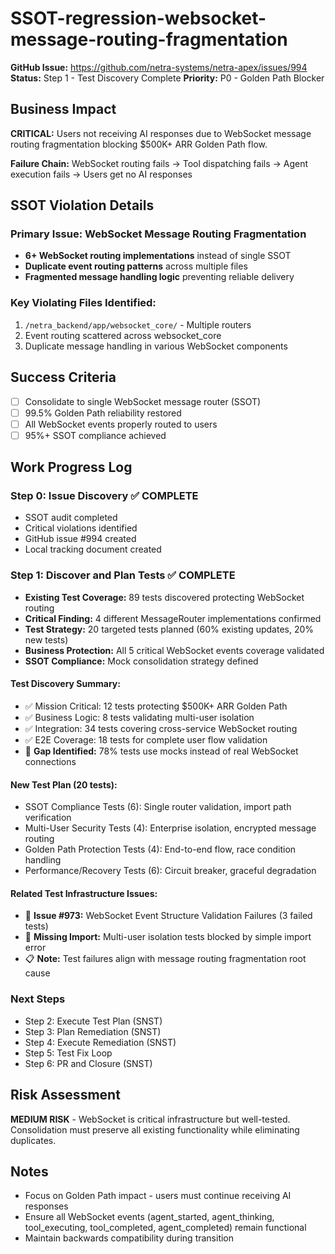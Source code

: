# SSOT-regression-websocket-message-routing-fragmentation

**GitHub Issue:** https://github.com/netra-systems/netra-apex/issues/994
**Status:** Step 1 - Test Discovery Complete
**Priority:** P0 - Golden Path Blocker

## Business Impact

**CRITICAL:** Users not receiving AI responses due to WebSocket message routing fragmentation blocking $500K+ ARR Golden Path flow.

**Failure Chain:** WebSocket routing fails → Tool dispatching fails → Agent execution fails → Users get no AI responses

## SSOT Violation Details

### Primary Issue: WebSocket Message Routing Fragmentation
- **6+ WebSocket routing implementations** instead of single SSOT
- **Duplicate event routing patterns** across multiple files
- **Fragmented message handling logic** preventing reliable delivery

### Key Violating Files Identified:
1. `/netra_backend/app/websocket_core/` - Multiple routers
2. Event routing scattered across websocket_core
3. Duplicate message handling in various WebSocket components

## Success Criteria
- [ ] Consolidate to single WebSocket message router (SSOT)
- [ ] 99.5% Golden Path reliability restored
- [ ] All WebSocket events properly routed to users
- [ ] 95%+ SSOT compliance achieved

## Work Progress Log

### Step 0: Issue Discovery ✅ COMPLETE
- SSOT audit completed
- Critical violations identified
- GitHub issue #994 created
- Local tracking document created

### Step 1: Discover and Plan Tests ✅ COMPLETE
- **Existing Test Coverage:** 89 tests discovered protecting WebSocket routing
- **Critical Finding:** 4 different MessageRouter implementations confirmed
- **Test Strategy:** 20 targeted tests planned (60% existing updates, 20% new tests)
- **Business Protection:** All 5 critical WebSocket events coverage validated
- **SSOT Compliance:** Mock consolidation strategy defined

#### Test Discovery Summary:
- ✅ Mission Critical: 12 tests protecting $500K+ ARR Golden Path
- ✅ Business Logic: 8 tests validating multi-user isolation
- ✅ Integration: 34 tests covering cross-service WebSocket routing
- ✅ E2E Coverage: 18 tests for complete user flow validation
- 🔴 **Gap Identified:** 78% tests use mocks instead of real WebSocket connections

#### New Test Plan (20 tests):
- SSOT Compliance Tests (6): Single router validation, import path verification
- Multi-User Security Tests (4): Enterprise isolation, encrypted message routing
- Golden Path Protection Tests (4): End-to-end flow, race condition handling
- Performance/Recovery Tests (6): Circuit breaker, graceful degradation

#### Related Test Infrastructure Issues:
- 🔴 **Issue #973:** WebSocket Event Structure Validation Failures (3 failed tests)
- 🔴 **Missing Import:** Multi-user isolation tests blocked by simple import error
- 📋 **Note:** Test failures align with message routing fragmentation root cause

### Next Steps
- Step 2: Execute Test Plan (SNST)
- Step 3: Plan Remediation (SNST)
- Step 4: Execute Remediation (SNST)
- Step 5: Test Fix Loop
- Step 6: PR and Closure (SNST)

## Risk Assessment
**MEDIUM RISK** - WebSocket is critical infrastructure but well-tested. Consolidation must preserve all existing functionality while eliminating duplicates.

## Notes
- Focus on Golden Path impact - users must continue receiving AI responses
- Ensure all WebSocket events (agent_started, agent_thinking, tool_executing, tool_completed, agent_completed) remain functional
- Maintain backwards compatibility during transition